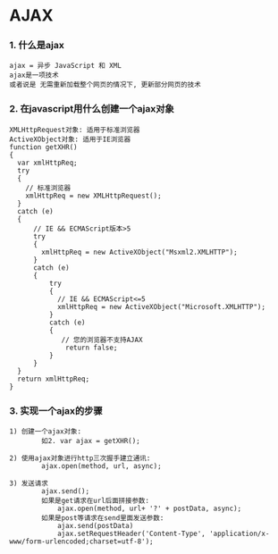 AJAX
======

### 1. 什么是ajax
    ajax = 异步 JavaScript 和 XML
    ajax是一项技术
    或者说是 无需重新加载整个网页的情况下, 更新部分网页的技术
    
### 2. 在javascript用什么创建一个ajax对象
    XMLHttpRequest对象: 适用于标准浏览器
    ActiveXObject对象: 适用于IE浏览器
    function getXHR()
    {
      var xmlHttpReq;
      try 
      {
        // 标准浏览器
        xmlHttpReq = new XMLHttpRequest();
      } 
      catch (e) 
      {
          // IE && ECMAScript版本>5
          try 
          {
            xmlHttpReq = new ActiveXObject("Msxml2.XMLHTTP");
          } 
          catch (e) 
          {
              try 
              {
                // IE && ECMAScript<=5
                xmlHttpReq = new ActiveXObject("Microsoft.XMLHTTP");
              } 
              catch (e) 
              {
                 // 您的浏览器不支持AJAX
                  return false;
              }
          }
      }
      return xmlHttpReq;
    }
    
### 3. 实现一个ajax的步骤
    1) 创建一个ajax对象: 
            如2. var ajax = getXHR();
            
    2) 使用ajax对象进行http三次握手建立通讯:
            ajax.open(method, url, async);
            
    3) 发送请求
            ajax.send();
            如果是get请求在url后面拼接参数:  
                ajax.open(method, url+ '?' + postData, async);
            如果是post等请求在send里面发送参数:
                ajax.send(postData)
                ajax.setRequestHeader('Content-Type', 'application/x-www/form-urlencoded;charset=utf-8');
                
            
            



































    
    
